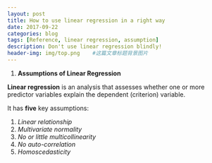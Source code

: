 ```yaml
---
layout: post
title: How to use linear regression in a right way
date: 2017-09-22
categories: blog
tags: [Reference, linear regression, assumption]
description: Don't use linear regression blindly!
header-img: img/top.png    #这篇文章标题背景图片
---
```


1. **Assumptions of Linear Regression**

**Linear regression** is an analysis that assesses whether one or more predictor variables explain the dependent (criterion) variable.  

It has **five** key assumptions:

 1. *Linear relationship*
 1. *Multivariate normality*
 1. *No or little multicollinearity*
 1. *No auto-correlation*
 1. *Homoscedasticity*